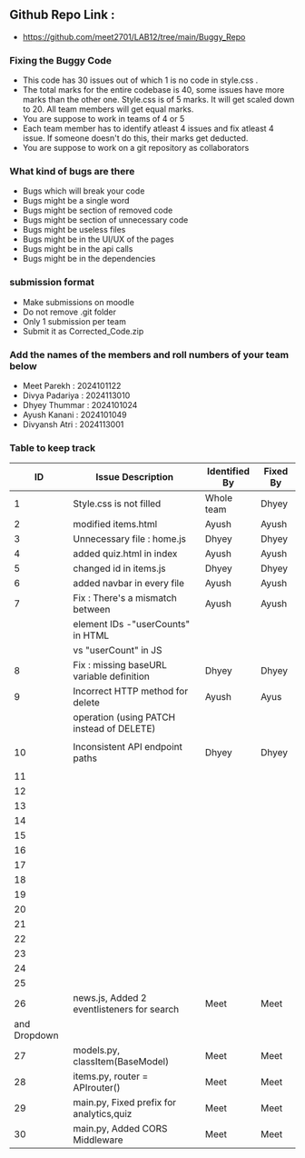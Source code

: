 ## Github Repo Link :
- https://github.com/meet2701/LAB12/tree/main/Buggy_Repo

### Fixing the Buggy Code

- This code has 30 issues out of which 1 is no code in style.css . 
- The total marks for the entire codebase is 40, some issues have more marks than the other one. Style.css is of 5 marks. It will get scaled down to 20. All team members will get equal marks.
- You are suppose to work in teams of 4 or 5
- Each team member has to identify atleast 4 issues and fix atleast 4 issue. If someone doesn't do this, their marks get deducted.
- You are suppose to work on a git repository as collaborators

### What kind of bugs are there

- Bugs which will break your code
- Bugs might be a single word
- Bugs might be section of removed code
- Bugs might be section of unnecessary code
- Bugs might be useless files
- Bugs might be in the UI/UX of the pages
- Bugs might be in the api calls
- Bugs might be in the dependencies  

### submission format

- Make submissions on moodle
- Do not remove .git folder 
- Only 1 submission per team
- Submit it as Corrected_Code.zip

### Add the names of the members and roll numbers of your team below

- Meet Parekh : 2024101122
- Divya Padariya : 2024113010
- Dhyey Thummar : 2024101024
- Ayush Kanani : 2024101049
- Divyansh Atri : 2024113001

### Table to keep track

| ID  | Issue Description                        | Identified By | Fixed By     |
|-----|------------------------------------------|---------------|--------------|
| 1   | Style.css is not filled                  |     Whole team|   Dhyey      |
| 2   |  modified items.html                     |Ayush          |Ayush         |
| 3   |  Unnecessary file : home.js              |Dhyey          |Dhyey         |
| 4   |  added quiz.html in index                |Ayush          |Ayush         |
| 5   |  changed id in items.js                  |Dhyey          |Dhyey         |
| 6   |  added navbar in every file              |Ayush          |Ayush         |
| 7   | Fix : There's a mismatch between         |Ayush          |Ayush         |
|     |  element IDs -"userCounts" in HTML       |               |              |
|     | vs "userCount" in JS                     |               |              |
| 8   |Fix : missing baseURL variable definition |Dhyey          |Dhyey         |
| 9   | Incorrect HTTP method for delete         |Ayush          |Ayus          |
|     | operation (using PATCH instead of DELETE)|               |              | 
|     |                                          |               |              |
| 10  |Inconsistent API endpoint paths           |Dhyey          |Dhyey         |
|     |                                          |               |              |
| 11  |                                          |               |              |
| 12  |                                          |               |              |
| 13  |                                          |               |              |
| 14  |                                          |               |              |
| 15  |                                          |               |              |
| 16  |                                          |               |              |
| 17  |                                          |               |              |
| 18  |                                          |               |              |
| 19  |                                          |               |              |
| 20  |                                          |               |              |
| 21  |                                          |               |              |
| 22  |                                          |               |              |
| 23  |                                          |               |              |
| 24  |                                          |               |              |
| 25  |                                          |               |              |
| 26  |news.js, Added 2 eventlisteners for search|Meet           |Meet          |
                and Dropdown                     |               |              |
| 27  |models.py, classItem(BaseModel)           |Meet           |Meet          |
| 28  |items.py, router = APIrouter()            |Meet           |Meet          |
| 29  |main.py, Fixed prefix for analytics,quiz  |Meet           |Meet          |
| 30  |main.py, Added CORS Middleware            |Meet           |Meet          |
